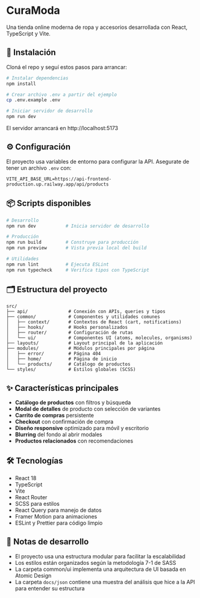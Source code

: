 # CuraModa

Una tienda online moderna de ropa y accesorios desarrollada con React, TypeScript y Vite.

## 🚀 Instalación

Cloná el repo y seguí estos pasos para arrancar:

```bash
# Instalar dependencias
npm install

# Crear archivo .env a partir del ejemplo
cp .env.example .env

# Iniciar servidor de desarrollo
npm run dev
```

El servidor arrancará en http://localhost:5173

## ⚙️ Configuración

El proyecto usa variables de entorno para configurar la API. Asegurate de tener un archivo `.env` con:

```
VITE_API_BASE_URL=https://api-frontend-production.up.railway.app/api/products
```

## 📦 Scripts disponibles

```bash
# Desarrollo
npm run dev           # Inicia servidor de desarrollo

# Producción
npm run build         # Construye para producción
npm run preview       # Vista previa local del build

# Utilidades
npm run lint          # Ejecuta ESLint
npm run typecheck     # Verifica tipos con TypeScript
```

## 🗂️ Estructura del proyecto

```
src/
├── api/               # Conexión con APIs, queries y tipos
├── common/            # Componentes y utilidades comunes
│   ├── context/       # Contextos de React (cart, notifications)
│   ├── hooks/         # Hooks personalizados
│   ├── router/        # Configuración de rutas
│   └── ui/            # Componentes UI (atoms, molecules, organisms)
├── layouts/           # Layout principal de la aplicación
├── modules/           # Módulos principales por página
│   ├── error/         # Página 404
│   ├── home/          # Página de inicio
│   └── products/      # Catálogo de productos
└── styles/            # Estilos globales (SCSS)
```

## ✨ Características principales

- **Catálogo de productos** con filtros y búsqueda
- **Modal de detalles** de producto con selección de variantes
- **Carrito de compras** persistente
- **Checkout** con confirmación de compra
- **Diseño responsive** optimizado para móvil y escritorio
- **Blurring** del fondo al abrir modales
- **Productos relacionados** con recomendaciones

## 🛠️ Tecnologías

- React 18
- TypeScript
- Vite
- React Router
- SCSS para estilos
- React Query para manejo de datos
- Framer Motion para animaciones
- ESLint y Prettier para código limpio

## 📝 Notas de desarrollo

- El proyecto usa una estructura modular para facilitar la escalabilidad
- Los estilos están organizados según la metodología 7-1 de SASS
- La carpeta common/ui implementa una arquitectura de UI basada en Atomic Design
- La carpeta `docs/json` contiene una muestra del análisis que hice a la API para entender su estructura


